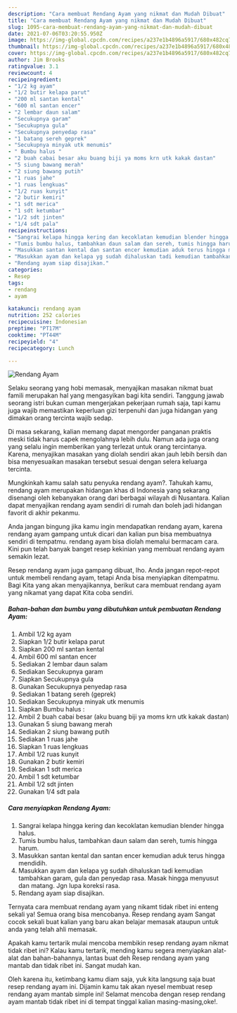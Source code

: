 ```yaml
---
description: "Cara membuat Rendang Ayam yang nikmat dan Mudah Dibuat"
title: "Cara membuat Rendang Ayam yang nikmat dan Mudah Dibuat"
slug: 1095-cara-membuat-rendang-ayam-yang-nikmat-dan-mudah-dibuat
date: 2021-07-06T03:20:55.950Z
image: https://img-global.cpcdn.com/recipes/a237e1b4896a5917/680x482cq70/rendang-ayam-foto-resep-utama.jpg
thumbnail: https://img-global.cpcdn.com/recipes/a237e1b4896a5917/680x482cq70/rendang-ayam-foto-resep-utama.jpg
cover: https://img-global.cpcdn.com/recipes/a237e1b4896a5917/680x482cq70/rendang-ayam-foto-resep-utama.jpg
author: Jim Brooks
ratingvalue: 3.1
reviewcount: 4
recipeingredient:
- "1/2 kg ayam"
- "1/2 butir kelapa parut"
- "200 ml santan kental"
- "600 ml santan encer"
- "2 lembar daun salam"
- "Secukupnya garam"
- "Secukupnya gula"
- "Secukupnya penyedap rasa"
- "1 batang sereh geprek"
- "Secukupnya minyak utk menumis"
- " Bumbu halus "
- "2 buah cabai besar aku buang biji ya moms krn utk kakak dastan"
- "5 siung bawang merah"
- "2 siung bawang putih"
- "1 ruas jahe"
- "1 ruas lengkuas"
- "1/2 ruas kunyit"
- "2 butir kemiri"
- "1 sdt merica"
- "1 sdt ketumbar"
- "1/2 sdt jinten"
- "1/4 sdt pala"
recipeinstructions:
- "Sangrai kelapa hingga kering dan kecoklatan kemudian blender hingga halus."
- "Tumis bumbu halus, tambahkan daun salam dan sereh, tumis hingga harum."
- "Masukkan santan kental dan santan encer kemudian aduk terus hingga mendidih."
- "Masukkan ayam dan kelapa yg sudah dihaluskan tadi kemudian tambahkan garam, gula dan penyedap rasa. Masak hingga menyusut dan matang. Jgn lupa koreksi rasa."
- "Rendang ayam siap disajikan."
categories:
- Resep
tags:
- rendang
- ayam

katakunci: rendang ayam 
nutrition: 252 calories
recipecuisine: Indonesian
preptime: "PT17M"
cooktime: "PT44M"
recipeyield: "4"
recipecategory: Lunch

---
```



![Rendang Ayam](https://img-global.cpcdn.com/recipes/a237e1b4896a5917/680x482cq70/rendang-ayam-foto-resep-utama.jpg)

Selaku seorang yang hobi memasak, menyajikan masakan nikmat buat famili merupakan hal yang mengasyikan bagi kita sendiri. Tanggung jawab seorang istri bukan cuman mengerjakan pekerjaan rumah saja, tapi kamu juga wajib memastikan keperluan gizi terpenuhi dan juga hidangan yang dimakan orang tercinta wajib sedap.

Di masa  sekarang, kalian memang dapat mengorder panganan praktis meski tidak harus capek mengolahnya lebih dulu. Namun ada juga orang yang selalu ingin memberikan yang terlezat untuk orang tercintanya. Karena, menyajikan masakan yang diolah sendiri akan jauh lebih bersih dan bisa menyesuaikan masakan tersebut sesuai dengan selera keluarga tercinta. 



Mungkinkah kamu salah satu penyuka rendang ayam?. Tahukah kamu, rendang ayam merupakan hidangan khas di Indonesia yang sekarang disenangi oleh kebanyakan orang dari berbagai wilayah di Nusantara. Kalian dapat menyajikan rendang ayam sendiri di rumah dan boleh jadi hidangan favorit di akhir pekanmu.

Anda jangan bingung jika kamu ingin mendapatkan rendang ayam, karena rendang ayam gampang untuk dicari dan kalian pun bisa membuatnya sendiri di tempatmu. rendang ayam bisa diolah memalui bermacam cara. Kini pun telah banyak banget resep kekinian yang membuat rendang ayam semakin lezat.

Resep rendang ayam juga gampang dibuat, lho. Anda jangan repot-repot untuk membeli rendang ayam, tetapi Anda bisa menyiapkan ditempatmu. Bagi Kita yang akan menyajikannya, berikut cara membuat rendang ayam yang nikamat yang dapat Kita coba sendiri.

<!--inarticleads1-->

##### Bahan-bahan dan bumbu yang dibutuhkan untuk pembuatan Rendang Ayam:

1. Ambil 1/2 kg ayam
1. Siapkan 1/2 butir kelapa parut
1. Siapkan 200 ml santan kental
1. Ambil 600 ml santan encer
1. Sediakan 2 lembar daun salam
1. Sediakan Secukupnya garam
1. Siapkan Secukupnya gula
1. Gunakan Secukupnya penyedap rasa
1. Sediakan 1 batang sereh (geprek)
1. Sediakan Secukupnya minyak utk menumis
1. Siapkan  Bumbu halus :
1. Ambil 2 buah cabai besar (aku buang biji ya moms krn utk kakak dastan)
1. Gunakan 5 siung bawang merah
1. Sediakan 2 siung bawang putih
1. Sediakan 1 ruas jahe
1. Siapkan 1 ruas lengkuas
1. Ambil 1/2 ruas kunyit
1. Gunakan 2 butir kemiri
1. Sediakan 1 sdt merica
1. Ambil 1 sdt ketumbar
1. Ambil 1/2 sdt jinten
1. Gunakan 1/4 sdt pala




<!--inarticleads2-->

##### Cara menyiapkan Rendang Ayam:

1. Sangrai kelapa hingga kering dan kecoklatan kemudian blender hingga halus.
1. Tumis bumbu halus, tambahkan daun salam dan sereh, tumis hingga harum.
1. Masukkan santan kental dan santan encer kemudian aduk terus hingga mendidih.
1. Masukkan ayam dan kelapa yg sudah dihaluskan tadi kemudian tambahkan garam, gula dan penyedap rasa. Masak hingga menyusut dan matang. Jgn lupa koreksi rasa.
1. Rendang ayam siap disajikan.




Ternyata cara membuat rendang ayam yang nikamt tidak ribet ini enteng sekali ya! Semua orang bisa mencobanya. Resep rendang ayam Sangat cocok sekali buat kalian yang baru akan belajar memasak ataupun untuk anda yang telah ahli memasak.

Apakah kamu tertarik mulai mencoba membikin resep rendang ayam nikmat tidak ribet ini? Kalau kamu tertarik, mending kamu segera menyiapkan alat-alat dan bahan-bahannya, lantas buat deh Resep rendang ayam yang mantab dan tidak ribet ini. Sangat mudah kan. 

Oleh karena itu, ketimbang kamu diam saja, yuk kita langsung saja buat resep rendang ayam ini. Dijamin kamu tak akan nyesel membuat resep rendang ayam mantab simple ini! Selamat mencoba dengan resep rendang ayam mantab tidak ribet ini di tempat tinggal kalian masing-masing,oke!.

